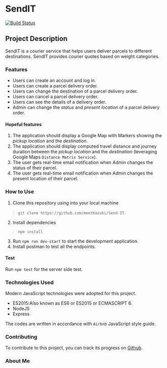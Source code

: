 # SendIT

[![Build Status](https://travis-ci.org/meetKazuki/Send-IT.svg?branch=api-endpoints)](https://travis-ci.org/meetKazuki/Send-IT)

## Project Description
SendIT is a courier service that helps users deliver parcels to different destinations. SendIT provides courier quotes based on weight categories.

### Features
* Users can create an account and log in.
* Users can create a parcel delivery order.
* Users can change the destination of a parcel delivery order.
* Users can cancel a parcel delivery order.
* Users can see the details of a delivery order.
* Admin can change the *status* and *present location* of a parcel delivery order.

#### Hopeful features
1. The application should display a Google Map with Markers showing the *pickup location* and the *destination*.
2. The application should display computed travel distance and journey duration between the *pickup location* and the *destination* (leveraging Google Maps `Distance Matrix Service`).
3. The user gets real-time email notification when Admin changes the status of their parcel.
4. The user gets real-time email notification when Admin changes the present location of their parcel.

### How to Use
1. Clone this repository using into your local machine
>  `git clone https://github.com/meetKazuki/Send-IT`.
2. Install dependencies
> `npm install`
3. Run `npm run dev-start` to start the development application.
4. Install postman to test all the endpoints.

#### Test
Run `npm test` for the server side test.

### Technologies Used
Modern JavaScript technologies were adopted for this project.

* ES2015:Also known as ES6 or ES2015 or ECMASCRIPT 6.
* NodeJS
* Express

The codes are written in accordance with `Airbnb` JavaScript style guide.

### Contributing
To contribute to this project, you can track its progress on [Github](https://github.com/meetKazuki/SendIT). 

### About Me
